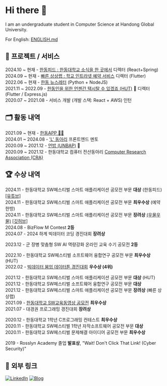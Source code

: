 # Hi there 👋

I am an undergraduate student in Computer Science at Handong Global University.

For English: [ENGLISH.md](https://github.com/junglesub/junglesub/blob/master/ENGLISH.md)

## 🚀 프로젝트 / 서비스

2024.10 ~ 현재 - [한동피드 : 한동대학교 소식을 한 곳에서](https://feed.handong.app/) 디렉터 (React+Spring)\
2024.09 ~ 현재 - [빠른 상상랩 : 학교 인트라넷 예약 서비스](https://sangsang.handong.app) 디렉터 (Flutter)\
2022.06 ~ 현재 - [한동 뉴스레터](https://github.com/junglesub/handong-newsletter) (Python + NodeJS)\
2021.11 ~ 2022.09 - [한동인을 위한 언젠간 택시탈 수 있겠죠 (HUT)](https://hut.handong.app) 🚕 디렉터 (Flutter / Express.js)\
2020.07 ~ 2021.08 - 서비스 개발 (개발 스택: React + AWS) 인턴

## 🗂️ 활동 내역

2021.09 ~ 현재 - [한동APP 👨‍💻](https://handong.app/)  
2024.01 ~ 2024.08 - ['L' 동아리](https://hgulikelion.web.app/) 프론트엔드 멘토  
2020.09 ~ 2021.12 - [언밥 (UNBAP)](https://unbap.github.io/) 🍚  
2020.09 ~ 2021.12 - 한동대학교 컴퓨터 전산동아리 [Computer Research Association (CRA)](https://cra16.github.io/)

## 🏆 수상 내역

2024.11 - 한동대학교 SW페스티벌 스마트 애플리케이션 공모전 부문 **대상** (한동피드) [[유튜브]](https://www.youtube.com/watch?v=xpXz107p8Gw)\
2024.11 - 한동대학교 SW페스티벌 스마트 애플리케이션 공모전 부문 **최우수상** (예약한방)\
2024.11 - 한동대학교 SW페스티벌 스마트 애플리케이션 공모전 부문 **장려상** [(우물우물)](https://woo-mool.web.app/) [[깃허브]](https://github.com/LikeLionHGU/WOOMOOL_Front)\
2024.08 - BizFlow M Contest **2등**  
2024.07 - 2024 하계 빅데이터 코딩 경진대회 **장려상**

2023.12 - 군 장병 맞춤형 SW AI 역량강화 온라인 교육 수기 공모전 **2등**

2022.10 - 한동대학교 SW페스티벌 소프트웨어 융합연구 공모전 부문 **최우수상** (HUT)\
2022.02 - [빅데이터 붐업 데이터톤 경진대회](https://github.com/junglesub/Dataton_1st_MBTI) **우수상 (4위)**

2021.12 - 한동대학교 SW페스티벌 스마트 애플리케이션 공모전 부문 **대상** (HUT)\
2021.12 - 한동대학교 SW페스티벌 소프트웨어 융합연구 공모전 부문 **대상**\
2021.12 - 한동대학교 SW페스티벌 스마트 애플리케이션 공모전 부문 **장려상** (빠른 상상랩)\
2021.09 - [한동대학교 SW교육동영상 공모전](https://www.youtube.com/playlist?list=PLVIityKQhEeRZM1908FayAbHJWcg8BEG6) **최우수상**\
2021.07 - 대경권 프로그래밍 경진대회 **장려상**

2020.12 - 한동대학교 1학년 C프로그래밍 컨테스트 **최우수상**\
2020.11 - 한동대학교 SW페스티벌 1학년 자작소프트웨어 공모전 부문 **대상**\
2020.11 - 한동대학교 SW페스티벌 문제해결 아이디어 공모전 부문 **최우수상**

2019 - Rosslyn Academy 졸업 **발표상**, "Wait! Don't Click That Link! (Cyber Security)"

## 🔗 외부 링크

[![LinkedIn](https://img.shields.io/badge/LinkedIn-0077B5?style=for-the-badge&logo=linkedin&logoColor=white)](https://www.linkedin.com/in/jungsubr/)
[![Blog](https://img.shields.io/badge/BLOG-0A0A0A?style=for-the-badge)](https://compfriend.tistory.com/)




